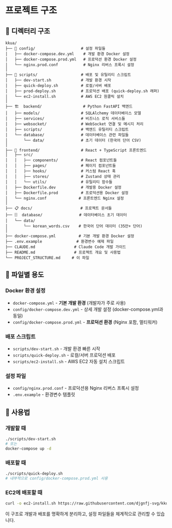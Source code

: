 # 프로젝트 구조

## 📁 디렉터리 구조

```
kkua/
├── 🔧 config/                    # 설정 파일들
│   ├── docker-compose.dev.yml    # 개발 환경 Docker 설정
│   ├── docker-compose.prod.yml   # 프로덕션 환경 Docker 설정
│   └── nginx.prod.conf           # Nginx 리버스 프록시 설정
│
├── 📜 scripts/                   # 배포 및 유틸리티 스크립트
│   ├── dev-start.sh             # 개발 환경 시작
│   ├── quick-deploy.sh          # 로컬/서버 배포
│   ├── prod-deploy.sh           # 프로덕션 배포 (quick-deploy.sh 래퍼)
│   └── ec2-install.sh           # AWS EC2 원클릭 설치
│
├── 🏗️  backend/                  # Python FastAPI 백엔드
│   ├── models/                  # SQLAlchemy 데이터베이스 모델
│   ├── services/                # 비즈니스 로직 서비스들
│   ├── websocket/               # WebSocket 연결 및 메시지 처리
│   ├── scripts/                 # 백엔드 유틸리티 스크립트
│   └── database/                # 데이터베이스 관련 파일들
│       └── data/                # 초기 데이터 (한국어 단어 CSV)
│
├── 🎨 frontend/                  # React + TypeScript 프론트엔드
│   ├── src/
│   │   ├── components/          # React 컴포넌트들
│   │   ├── pages/               # 페이지 컴포넌트들  
│   │   ├── hooks/               # 커스텀 React 훅
│   │   ├── stores/              # Zustand 상태 관리
│   │   └── utils/               # 유틸리티 함수들
│   ├── Dockerfile.dev           # 개발용 Docker 설정
│   ├── Dockerfile.prod          # 프로덕션용 Docker 설정
│   └── nginx.conf              # 프론트엔드 Nginx 설정
│
├── 📋 docs/                     # 프로젝트 문서들
├── 🗄️  database/                # 데이터베이스 초기 데이터
│   └── data/
│       └── korean_words.csv    # 한국어 단어 데이터 (35만+ 단어)
│
├── docker-compose.yml          # 기본 개발 환경 Docker 설정
├── .env.example               # 환경변수 예제 파일
├── CLAUDE.md                 # Claude Code 개발 가이드
├── README.md                 # 프로젝트 개요 및 사용법
└── PROJECT_STRUCTURE.md     # 이 파일
```

## 🎯 파일별 용도

### Docker 환경 설정
- `docker-compose.yml` - **기본 개발 환경** (개발자가 주로 사용)
- `config/docker-compose.dev.yml` - 상세 개발 설정 (docker-compose.yml과 동일)
- `config/docker-compose.prod.yml` - **프로덕션 환경** (Nginx 포함, 멀티워커)

### 배포 스크립트
- `scripts/dev-start.sh` - 개발 환경 빠른 시작
- `scripts/quick-deploy.sh` - 로컬/서버 프로덕션 배포  
- `scripts/ec2-install.sh` - AWS EC2 자동 설치 스크립트

### 설정 파일
- `config/nginx.prod.conf` - 프로덕션용 Nginx 리버스 프록시 설정
- `.env.example` - 환경변수 템플릿

## 🚀 사용법

### 개발할 때
```bash
./scripts/dev-start.sh
# 또는
docker-compose up -d
```

### 배포할 때  
```bash
./scripts/quick-deploy.sh
# 내부적으로 config/docker-compose.prod.yml 사용
```

### EC2에 배포할 때
```bash
curl -o ec2-install.sh https://raw.githubusercontent.com/djgnfj-svg/kkua/main/scripts/ec2-install.sh && chmod +x ec2-install.sh && ./ec2-install.sh
```

이 구조로 개발과 배포를 명확하게 분리하고, 설정 파일들을 체계적으로 관리할 수 있습니다.